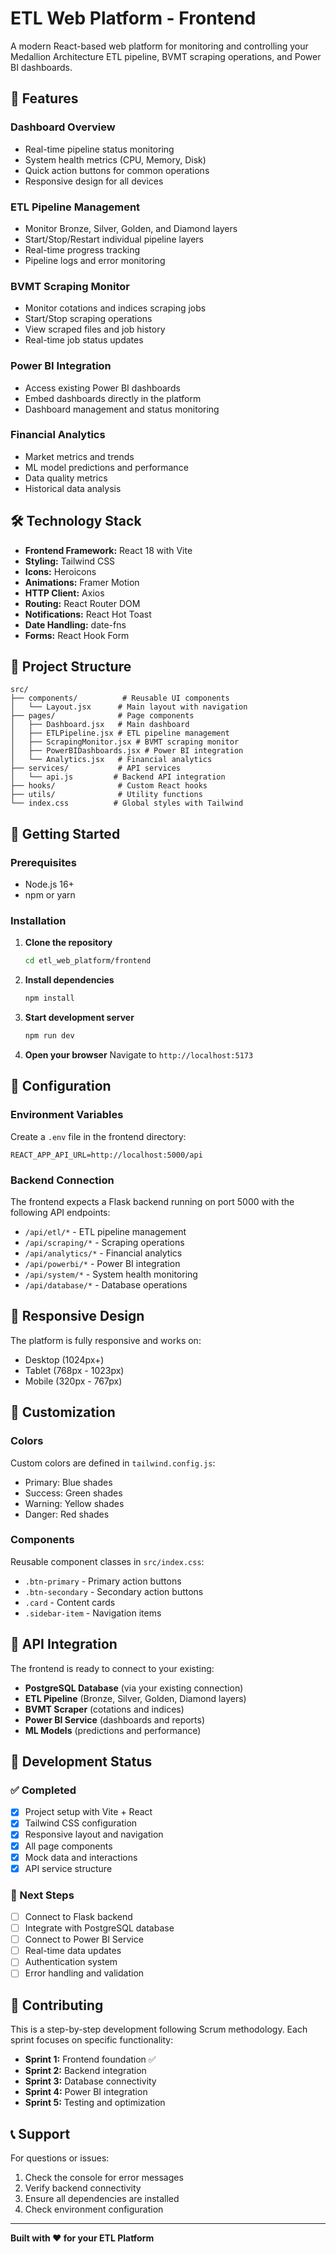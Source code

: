 # ETL Web Platform - Frontend

A modern React-based web platform for monitoring and controlling your Medallion Architecture ETL pipeline, BVMT scraping operations, and Power BI dashboards.

## 🚀 Features

### **Dashboard Overview**
- Real-time pipeline status monitoring
- System health metrics (CPU, Memory, Disk)
- Quick action buttons for common operations
- Responsive design for all devices

### **ETL Pipeline Management**
- Monitor Bronze, Silver, Golden, and Diamond layers
- Start/Stop/Restart individual pipeline layers
- Real-time progress tracking
- Pipeline logs and error monitoring

### **BVMT Scraping Monitor**
- Monitor cotations and indices scraping jobs
- Start/Stop scraping operations
- View scraped files and job history
- Real-time job status updates

### **Power BI Integration**
- Access existing Power BI dashboards
- Embed dashboards directly in the platform
- Dashboard management and status monitoring

### **Financial Analytics**
- Market metrics and trends
- ML model predictions and performance
- Data quality metrics
- Historical data analysis

## 🛠️ Technology Stack

- **Frontend Framework:** React 18 with Vite
- **Styling:** Tailwind CSS
- **Icons:** Heroicons
- **Animations:** Framer Motion
- **HTTP Client:** Axios
- **Routing:** React Router DOM
- **Notifications:** React Hot Toast
- **Date Handling:** date-fns
- **Forms:** React Hook Form

## 📁 Project Structure

```
src/
├── components/          # Reusable UI components
│   └── Layout.jsx      # Main layout with navigation
├── pages/              # Page components
│   ├── Dashboard.jsx   # Main dashboard
│   ├── ETLPipeline.jsx # ETL pipeline management
│   ├── ScrapingMonitor.jsx # BVMT scraping monitor
│   ├── PowerBIDashboards.jsx # Power BI integration
│   └── Analytics.jsx   # Financial analytics
├── services/           # API services
│   └── api.js         # Backend API integration
├── hooks/              # Custom React hooks
├── utils/              # Utility functions
└── index.css          # Global styles with Tailwind
```

## 🚀 Getting Started

### Prerequisites
- Node.js 16+ 
- npm or yarn

### Installation

1. **Clone the repository**
   ```bash
   cd etl_web_platform/frontend
   ```

2. **Install dependencies**
   ```bash
   npm install
   ```

3. **Start development server**
   ```bash
   npm run dev
   ```

4. **Open your browser**
   Navigate to `http://localhost:5173`

## 🔧 Configuration

### Environment Variables
Create a `.env` file in the frontend directory:

```env
REACT_APP_API_URL=http://localhost:5000/api
```

### Backend Connection
The frontend expects a Flask backend running on port 5000 with the following API endpoints:

- `/api/etl/*` - ETL pipeline management
- `/api/scraping/*` - Scraping operations
- `/api/analytics/*` - Financial analytics
- `/api/powerbi/*` - Power BI integration
- `/api/system/*` - System health monitoring
- `/api/database/*` - Database operations

## 📱 Responsive Design

The platform is fully responsive and works on:
- Desktop (1024px+)
- Tablet (768px - 1023px)
- Mobile (320px - 767px)

## 🎨 Customization

### Colors
Custom colors are defined in `tailwind.config.js`:
- Primary: Blue shades
- Success: Green shades
- Warning: Yellow shades
- Danger: Red shades

### Components
Reusable component classes in `src/index.css`:
- `.btn-primary` - Primary action buttons
- `.btn-secondary` - Secondary action buttons
- `.card` - Content cards
- `.sidebar-item` - Navigation items

## 🔌 API Integration

The frontend is ready to connect to your existing:
- **PostgreSQL Database** (via your existing connection)
- **ETL Pipeline** (Bronze, Silver, Golden, Diamond layers)
- **BVMT Scraper** (cotations and indices)
- **Power BI Service** (dashboards and reports)
- **ML Models** (predictions and performance)

## 🚧 Development Status

### ✅ Completed
- [x] Project setup with Vite + React
- [x] Tailwind CSS configuration
- [x] Responsive layout and navigation
- [x] All page components
- [x] Mock data and interactions
- [x] API service structure

### 🔄 Next Steps
- [ ] Connect to Flask backend
- [ ] Integrate with PostgreSQL database
- [ ] Connect to Power BI Service
- [ ] Real-time data updates
- [ ] Authentication system
- [ ] Error handling and validation

## 🤝 Contributing

This is a step-by-step development following Scrum methodology. Each sprint focuses on specific functionality:

- **Sprint 1:** Frontend foundation ✅
- **Sprint 2:** Backend integration
- **Sprint 3:** Database connectivity
- **Sprint 4:** Power BI integration
- **Sprint 5:** Testing and optimization

## 📞 Support

For questions or issues:
1. Check the console for error messages
2. Verify backend connectivity
3. Ensure all dependencies are installed
4. Check environment configuration

---

**Built with ❤️ for your ETL Platform** 